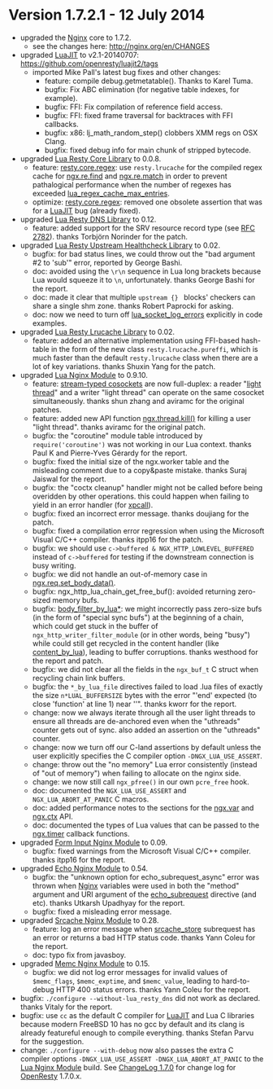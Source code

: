 <!---
    @title         ChangeLog 1.7.2
    @creator       Yichun Zhang
    @created       2014-07-01 05:08 GMT
    @modifier      Yichun Zhang
    @modifier_link yichun-zhang
    @modified      2014-07-13 03:24 GMT
    @changes       42
--->


#  Version 1.7.2.1 - 12 July 2014
* upgraded the [Nginx](nginx.html) core to 1.7.2.
    * see the changes here: http://nginx.org/en/CHANGES
* upgraded [LuaJIT](luajit.html) to v2.1-20140707: https://github.com/openresty/luajit2/tags
    * imported Mike Pall's latest bug fixes and other changes:
        * feature: compile debug.getmetatable(). Thanks to Karel Tuma.
        * bugfix: Fix ABC elimination (for negative table indexes, for example).
        * bugfix: FFI: Fix compilation of reference field access.
        * bugfix: FFI: fixed frame traversal for backtraces with FFI callbacks.
        * bugfix: x86: lj_math_random_step() clobbers XMM regs on OSX Clang.
        * bugfix: fixed debug info for main chunk of stripped bytecode.
* upgraded [Lua Resty Core Library](lua-resty-core-library.html) to 0.0.8.
    * feature: [resty.core.regex](https://github.com/openresty/lua-resty-core#restycoreregex): use `resty.lrucache` for the compiled regex cache for [ngx.re.find](https://github.com/openresty/lua-nginx-module#ngxrefind) and [ngx.re.match](https://github.com/openresty/lua-nginx-module#ngxrematch) in order to prevent pathalogical performance when the number of regexes has exceeded [lua_regex_cache_max_entries](https://github.com/openresty/lua-nginx-module/#lua_regex_cache_max_entries).
    * optimize: [resty.core.regex](https://github.com/openresty/lua-resty-core#restycoreregex): removed one obsolete assertion that was for a [LuaJIT](luajit.html) bug (already fixed).
* upgraded [Lua Resty DNS Library](lua-resty-dns-library.html) to 0.12.
    * feature: added support for the SRV resource record type (see [RFC 2782](http://www.ietf.org/rfc/rfc2782.txt)). thanks Torbjörn Norinder for the patch.
* upgraded [Lua Resty Upstream Healthcheck Library](lua-resty-upstream-healthcheck-library.html) to 0.02.
    * bugfix: for bad status lines, we could throw out the "bad argument #2 to 'sub'" error, reported by George Bashi.
    * doc: avoided using the `\r\n` sequence in Lua long brackets because Lua would squeeze it to `\n`, unfortunately. thanks George Bashi for the report.
    * doc: made it clear that multiple `upstream {} ` blocks' checkers can share a single shm zone. thanks Robert Paprocki for asking.
    * doc: now we need to turn off [lua_socket_log_errors](https://github.com/openresty/lua-nginx-module/#lua_socket_log_errors) explicitly in code examples.
* upgraded [Lua Resty Lrucache Library](lua-resty-lrucache-library.html) to 0.02.
    * feature: added an alternative implementation using FFI-based hash-table in the form of the new class `resty.lrucache.pureffi`, which is much faster than the default `resty.lrucache` class when there are a lot of key variations. thanks Shuxin Yang for the patch.
* upgraded [Lua Nginx Module](lua-nginx-module.html) to 0.9.10.
    * feature: [stream-typed cosockets](https://github.com/openresty/lua-nginx-module#ngxsockettcp) are now full-duplex: a reader "[light thread](https://github.com/openresty/lua-nginx-module#ngxthreadspawn)" and a writer "light thread" can operate on the same cosocket simultaneously. thanks shun zhang and aviramc for the original patches.
    * feature: added new API function [ngx.thread.kill()](https://github.com/openresty/lua-nginx-module/#ngxthreadkill) for killing a user "light thread". thanks aviramc for the original patch.
    * bugfix: the "coroutine" module table introduced by `require('coroutine')` was not working in our Lua context. thanks Paul K and Pierre-Yves Gérardy for the report.
    * bugfix: fixed the initial size of the ngx.worker table and the misleading comment due to a copy&paste mistake. thanks Suraj Jaiswal for the report.
    * bugfix: the "coctx cleanup" handler might not be called before being overidden by other operations. this could happen when failing to yield in an error handler (for [xpcall](http://www.lua.org/manual/5.1/manual.html#pdf-xpcall)).
    * bugfix: fixed an incorrect error message. thanks doujiang for the patch.
    * bugfix: fixed a compilation error regression when using the Microsoft Visual C/C++ compiler. thanks itpp16 for the patch.
    * bugfix: we should use `c->buffered & NGX_HTTP_LOWLEVEL_BUFFERED` instead of `c->buffered` for testing if the downstream connection is busy writing.
    * bugfix: we did not handle an out-of-memory case in [ngx.req.set_body_data()](http://wiki.nginx.org/HttpLuaModule#ngx.req.set_body_data).
    * bugfix: ngx_http_lua_chain_get_free_buf(): avoided returning zero-sized memory bufs.
    * bugfix: [body_filter_by_lua*](https://github.com/openresty/lua-nginx-module#body_filter_by_lua): we might incorrectly pass zero-size bufs (in the form of "special sync bufs") at the beginning of a chain, which could get stuck in the buffer of `ngx_http_writer_filter_module` (or in other words, being "busy") while could still get recycled in the content handler (like [content_by_lua](https://github.com/openresty/lua-nginx-module#content_by_lua)), leading to buffer corruptions. thanks westhood for the report and patch.
    * bugfix: we did not clear all the fields in the `ngx_buf_t` C struct when recycling chain link buffers.
    * bugfix: the `*_by_lua_file` directives failed to load .lua files of exactly the size `n*LUAL_BUFFERSIZE` bytes with the error "'end' expected (to close 'function' at line 1) near '<eof>'". thanks kworr for the report.
    * change: now we always iterate through all the user light threads to ensure all threads are de-anchored even when the "uthreads" counter gets out of sync. also added an assertion on the "uthreads" counter.
    * change: now we turn off our C-land assertions by default unless the user explicitly specifies the C compiler option `-DNGX_LUA_USE_ASSERT`.
    * change: throw out the "no memory" Lua error consistently (instead of "out of memory") when failing to allocate on the nginx side.
    * change: we now still call `ngx_pfree()` in our own `pcre_free` hook.
    * doc: documented the `NGX_LUA_USE_ASSERT` and `NGX_LUA_ABORT_AT_PANIC` C macros.
    * doc: added performance notes to the sections for the [ngx.var](https://github.com/openresty/lua-nginx-module#ngxvarvariable) and [ngx.ctx](https://github.com/openresty/lua-nginx-module#ngxctx) API.
    * doc: documented the types of Lua values that can be passed to the [ngx.timer](https://github.com/openresty/lua-nginx-module#ngxtimerat) callback functions.
* upgraded [Form Input Nginx Module](form-input-nginx-module.html) to 0.09.
    * bugfix: fixed warnings from the Microsoft Visual C/C++ compiler. thanks itpp16 for the report.
* upgraded [Echo Nginx Module](echo-nginx-module.html) to 0.54.
    * bugfix: the "unknown option for echo_subrequest_async" error was thrown when [Nginx](nginx.html) variables were used in both the "method" argument and URI argument of the [echo_subrequest](https://github.com/openresty/echo-nginx-module#echo_subrequest) directive (and etc). thanks Utkarsh Upadhyay for the report.
    * bugfix: fixed a misleading error message.
* upgraded [Srcache Nginx Module](srcache-nginx-module.html) to 0.28.
    * feature: log an error message when [srcache_store](http://wiki.nginx.org/HttpSRCacheModule#srcache_store) subrequest has an error or returns a bad HTTP status code. thanks Yann Coleu for the report.
    * doc: typo fix from javasboy.
* upgraded [Memc Nginx Module](memc-nginx-module.html) to 0.15.
    * bugfix: we did not log error messages for invalid values of `$memc_flags`, `$memc_exptime`, and `$memc_value`, leading to hard-to-debug HTTP 400 status errors. thanks Yann Coleu for the report.
* bugfix: `./configure --without-lua_resty_dns` did not work as declared. thanks Vitaly for the report.
* bugfix: use `cc` as the default C compiler for [LuaJIT](luajit.html) and Lua C libraries because modern FreeBSD 10 has no gcc by default and its clang is already featureful enough to compile everything. thanks Stefan Parvu for the suggestion.
* change: `./configure --with-debug` now also passes the extra C compiler options `-DNGX_LUA_USE_ASSERT -DNGX_LUA_ABORT_AT_PANIC` to the [Lua Nginx Module](lua-nginx-module.html) build.
See [ChangeLog 1.7.0](changelog-1007000.html) for change log for [OpenResty](openresty.html) 1.7.0.x.
